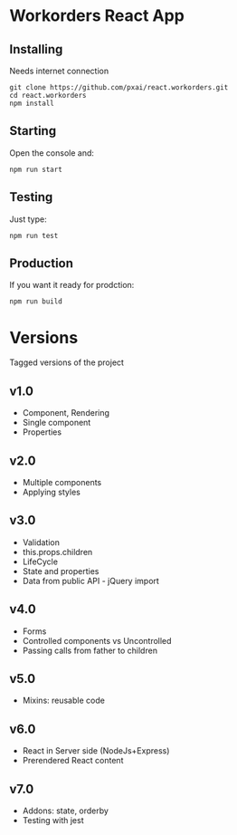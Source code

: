 # Workorders React App

## Installing
Needs internet connection
```
git clone https://github.com/pxai/react.workorders.git
cd react.workorders
npm install
```

## Starting
Open the console and:
```
npm run start
```

## Testing
Just type:
```
npm run test
```

## Production
If you want it ready for prodction:
```
npm run build
```

# Versions
Tagged versions of the project 
## v1.0
- Component, Rendering
- Single component
- Properties

## v2.0
- Multiple components
- Applying styles

## v3.0
- Validation
- this.props.children
- LifeCycle
- State and properties
- Data from public API - jQuery import

## v4.0
- Forms
- Controlled components vs Uncontrolled
- Passing calls from father to children

## v5.0
- Mixins: reusable code

## v6.0
- React in Server side (NodeJs+Express)
- Prerendered React content

## v7.0
- Addons: state, orderby
- Testing with jest